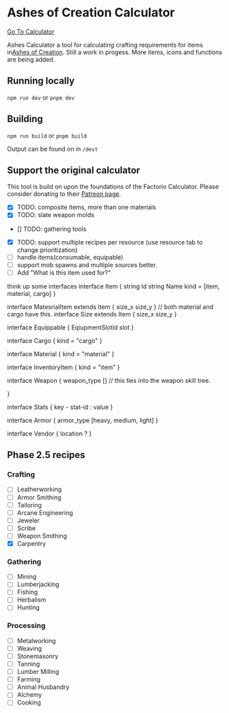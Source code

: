 # Ashes of Creation Calculator

[Go To Calculator](https://calculator.coppercloud.no?ref=GitHubRepo)

Ashes Calculator a tool for calculating crafting requirements for items in[Ashes of Creation](https://ashesofcreation.com). Still a work in progess. More items, icons and functions are being added.

## Running locally

`npm run dev` or `pnpm dev`

## Building

`npm run build` or `pnpm build`

Output can be found on in `/dest`

## Support the original calculator

This tool is build on upon the foundations of the Factorio Calculator. Please consider donating to their [Patreon page](https://www.patreon.com/kirkmcdonald).

- [x] TODO: composite items, more than one materials
- [x] TODO: slate weapon molds
- [] TODO: gathering tools
- [x] TODO: support multiple recipes per resource (use resource tab to change prioritization)
- [ ] handle items(consumable, equipable)
- [ ] support mob spawns and multiple sources better.
- [ ] Add "What is this item used for?"

think up some interfaces
interface Item {
    string Id
    string Name
    kind = [item, material, cargo]
}

interface MatesrialItem extends Item {
    size_x
    size_y
}
// both material and cargo have this.
interface Size extends Item {
    size_x
    size_y
}

interface Equippable {
    EqiupmentSlotId slot
}

interface Cargo {
    kind = "cargo"
}

interface Material {
    kind = "material"
}

interface InventoryItem {
    kind = "item"
}

interface Weapon {
    weapon_type [] // this ties into the weapon skill tree.

}

interface Stats {
    key - stat-id : value
}

interface Armor {
    armor_type [heavy, medium, light]
}

interface Vendor {
    location ?
}

## Phase 2.5 recipes

### Crafting

- [ ] Leatherworking
- [ ] Armor Smithing
- [ ] Tailoring
- [ ] Arcane Engineering
- [ ] Jeweler
- [ ] Scribe
- [ ] Weapon Smithing
- [x] Carpentry

### Gathering

- [ ] Mining
- [ ] Lumberjacking
- [ ] Fishing
- [ ] Herbalism
- [ ] Hunting

### Processing

- [ ] Metalworking
- [ ] Weaving
- [ ] Stonemasonry
- [ ] Tanning
- [ ] Lumber Milling
- [ ] Farming
- [ ] Animal Husbandry
- [ ] Alchemy
- [ ] Cooking
